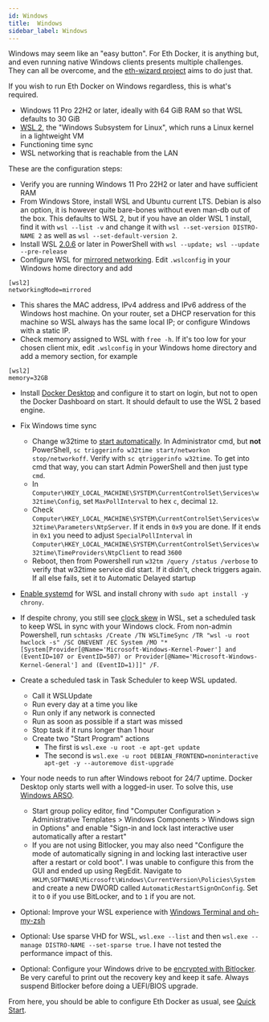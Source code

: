 ```yaml
---
id: Windows
title:  Windows
sidebar_label: Windows
---
```


Windows may seem like an "easy button". For Eth Docker, it is anything but, and even running native Windows clients
presents multiple challenges. They can all be overcome, and the
[eth-wizard project](https://github.com/stake-house/eth-wizard) aims to do just that.

If you wish to run Eth Docker on Windows regardless, this is what's required.

- Windows 11 Pro 22H2 or later, ideally with 64 GiB RAM so that WSL defaults to 30 GiB
- [WSL 2](https://learn.microsoft.com/en-us/windows/wsl/about), the "Windows Subsystem for Linux", which runs a Linux
kernel in a lightweight VM
- Functioning time sync
- WSL networking that is reachable from the LAN

These are the configuration steps:

- Verify you are running Windows 11 Pro 22H2 or later and have sufficient RAM
- From Windows Store, install WSL and Ubuntu current LTS. Debian is also an option, it is however quite bare-bones
without even man-db out of the box. This defaults to WSL 2, but if you have an older WSL 1 install, find it with
`wsl --list -v` and change it with `wsl --set-version DISTRO-NAME 2` as well as `wsl --set-default-version 2`.
- Install WSL [2.0.6](https://github.com/microsoft/WSL/releases) or later in PowerShell with
`wsl --update; wsl --update --pre-release`
- Configure WSL for [mirrored networking](https://github.com/microsoft/WSL/releases/tag/2.0.0). Edit `.wslconfig` in
your Windows home directory and add
```
[wsl2]
networkingMode=mirrored
```
- This shares the MAC address, IPv4 address and IPv6 address of the Windows host machine. On your router, set a DHCP
reservation for this machine so WSL always has the same local IP; or configure Windows with a static IP.
- Check memory assigned to WSL with `free -h`. If it's too low for your chosen client mix, edit `.wslconfig` in your
Windows home directory and add a memory section, for example
```
[wsl2]
memory=32GB
```
- Install [Docker Desktop](https://www.docker.com/products/docker-desktop/) and configure it to start on login, but
not to open the Docker Dashboard on start. It should default to use the WSL 2 based engine.
- Fix Windows time sync
  - Change w32time to [start automatically](https://docs.microsoft.com/en-us/troubleshoot/windows-client/identity/w32time-not-start-on-workgroup). In Administrator cmd, but **not** PowerShell, `sc triggerinfo w32time start/networkon stop/networkoff`. Verify with `sc qtriggerinfo w32time`. To get into cmd that way, you can start Admin PowerShell and then just type `cmd`.
  - In `Computer\HKEY_LOCAL_MACHINE\SYSTEM\CurrentControlSet\Services\w32time\Config`, set `MaxPollInterval` to hex `c`, decimal `12`.
  - Check `Computer\HKEY_LOCAL_MACHINE\SYSTEM\CurrentControlSet\Services\w32time\Parameters\NtpServer`. If it ends in `0x9` you are done. If it ends in `0x1` you need to adjust `SpecialPollInterval` in `Computer\HKEY_LOCAL_MACHINE\SYSTEM\CurrentControlSet\Services\w32time\TimeProviders\NtpClient` to read `3600`
  - Reboot, then from Powershell run `w32tm /query /status /verbose` to verify that w32time service did start. If it didn't, check triggers again. If all else fails, set it to Automatic Delayed startup
- [Enable systemd](https://devblogs.microsoft.com/commandline/systemd-support-is-now-available-in-wsl/#set-the-systemd-flag-set-in-your-wsl-distro-settings)
for WSL and install chrony with `sudo apt install -y chrony`.
- If despite chrony, you still see [clock skew](https://github.com/microsoft/WSL/issues/10006) in WSL, set a scheduled task to keep WSL in
sync with your Windows clock. From non-admin Powershell, run
`schtasks /Create /TN WSLTimeSync /TR "wsl -u root hwclock -s" /SC ONEVENT /EC System /MO "*[System[Provider[@Name='Microsoft-Windows-Kernel-Power'] and (EventID=107 or EventID=507) or Provider[@Name='Microsoft-Windows-Kernel-General'] and (EventID=1)]]" /F`.
- Create a scheduled task in Task Scheduler to keep WSL updated.
  - Call it WSLUpdate
  - Run every day at a time you like
  - Run only if any network is connected
  - Run as soon as possible if a start was missed
  - Stop task if it runs longer than 1 hour
  - Create two "Start Program" actions
    - The first is `wsl.exe -u root -e apt-get update`
    - The second is `wsl.exe -u root DEBIAN_FRONTEND=noninteractive apt-get -y --autoremove dist-upgrade`
- Your node needs to run after Windows reboot for 24/7 uptime. Docker Desktop only starts well with a logged-in user.
To solve this, use [Windows ARSO](https://learn.microsoft.com/en-us/windows-server/identity/ad-ds/manage/component-updates/winlogon-automatic-restart-sign-on--arso-).
  - Start group policy editor, find "Computer Configuration > Administrative Templates > Windows Components > Windows sign in Options"
and enable "Sign-in and lock last interactive user automatically after a restart"
  - If you are not using Bitlocker, you may also need "Configure the mode of automatically signing in and locking last interactive user after a restart or cold boot".
I was unable to configure this from the GUI and ended up using RegEdit. Navigate to
`HKLM\SOFTWARE\Microsoft\Windows\CurrentVersion\Policies\System` and create a new DWORD called
`AutomaticRestartSignOnConfig`. Set it to `0` if you use BitLocker, and to `1` if you are not.

- Optional: Improve your WSL experience with [Windows Terminal and oh-my-zsh](https://gist.github.com/zachrank/fc71ed301e9823264ddac4fb77975735)
- Optional: Use sparse VHD for WSL, `wsl.exe --list` and then `wsl.exe --manage DISTRO-NAME --set-sparse true`. I
have not tested the performance impact of this.
- Optional: Configure your Windows drive to be [encrypted with Bitlocker](https://www.windowscentral.com/how-use-bitlocker-encryption-windows-10).
Be very careful to print out the recovery key and keep it safe. Always suspend Bitlocker before doing a UEFI/BIOS
upgrade.

From here, you should be able to configure Eth Docker as usual, see [Quick Start](../Usage/QuickStart.md).
